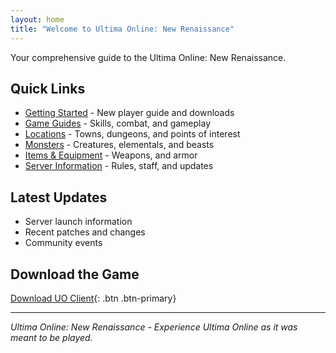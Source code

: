 ```yaml
---
layout: home
title: "Welcome to Ultima Online: New Renaissance"
---
```


Your comprehensive guide to the Ultima Online: New Renaissance.

## Quick Links

- [Getting Started](getting-started.html) - New player guide and downloads
- [Game Guides](guides/) - Skills, combat, and gameplay
- [Locations](locations/) - Towns, dungeons, and points of interest
- [Monsters](monsters/) - Creatures, elementals, and beasts
- [Items & Equipment](items/) - Weapons, and armor
- [Server Information](server-info.html) - Rules, staff, and updates

## Latest Updates

- Server launch information
- Recent patches and changes
- Community events

## Download the Game

[Download UO Client](http://patch.newrenaissanceuo.com:2595/download){: .btn .btn-primary}

---

*Ultima Online: New Renaissance - Experience Ultima Online as it was meant to be played.*